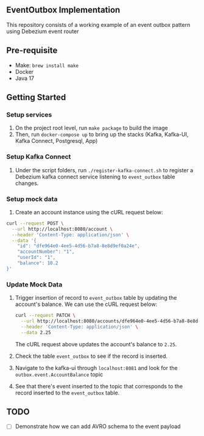 ## EventOutbox Implementation

This repository consists of a working example of an event outbox pattern using Debezium event router

## Pre-requisite

- Make: `brew install make`
- Docker
- Java 17

## Getting Started

### Setup services

1. On the project root level, run `make package` to build the image
2. Then, run `docker-compose up` to bring up the stacks (Kafka, Kafka-UI, Kafka Connect, Postgresql, App)

### Setup Kafka Connect

1. Under the script folders, run `./register-kafka-connect.sh` to register a Debezium kafka connect service listening
   to `event_outbox` table changes.

### Setup mock data

1. Create an account instance using the cURL request below:

```bash
curl --request POST \
  --url http://localhost:8080/account \
  --header 'Content-Type: application/json' \
  --data '{
	"id": "dfe964e0-4ee5-4d56-b7a8-8e8d9ef0a24e",
	"accountNumber": "1",
	"userId": "1",
	"balance": 10.2
}'
```

### Update Mock Data

1. Trigger insertion of record to `event_outbox` table by updating the account's balance. We can use the cURL request
   below:

    ```bash
    curl --request PATCH \
      --url http://localhost:8080/accounts/dfe964e0-4ee5-4d56-b7a8-8e8d9ef0a24e/balance \
      --header 'Content-Type: application/json' \
      --data 2.25
    ```

   The cURL request above updates the account's balance to `2.25`.

2. Check the table `event_outbox` to see if the record is inserted.
3. Navigate to the kafka-ui through `localhost:8081` and look for the `outbox.event.AccountBalance` topic
4. See that there's event inserted to the topic that corresponds to the record inserted to the `event_outbox` table.

## TODO

- [ ] Demonstrate how we can add AVRO schema to the event payload
